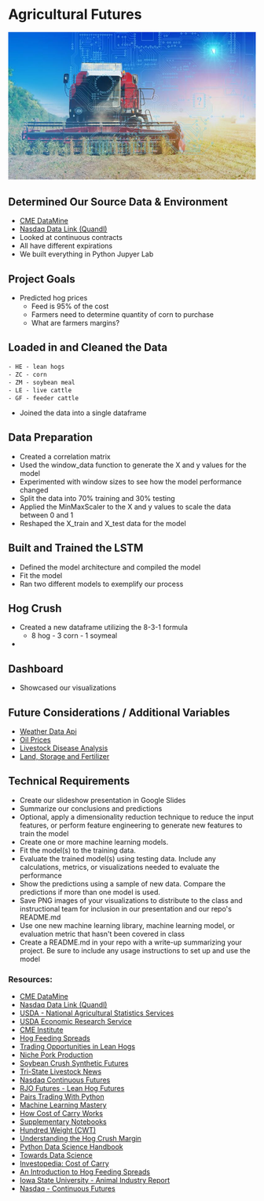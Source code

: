 # Agricultural Futures
![Image Credit:Dreamstime.com](images/agricultural_futures.jpeg)
    
## Determined Our Source Data & Environment
- [CME DataMine](https://www.cmegroup.com/market-data/datamine-historical-data.html#)
- [Nasdaq Data Link (Quandl)](https://data.nasdaq.com/)
- Looked at continuous contracts
- All have different expirations
- We built everything in Python Jupyer Lab

## Project Goals
- Predicted hog prices
    - Feed is 95% of the cost
    - Farmers need to determine quantity of corn to purchase
    - What are farmers margins?
   
## Loaded in and Cleaned the Data
    - HE - lean hogs
    - ZC - corn
    - ZM - soybean meal
    - LE - live cattle
    - GF - feeder cattle
- Joined the data into a single dataframe

## Data Preparation
- Created a correlation matrix
- Used the window_data function to generate the X and y values for the model
- Experimented with window sizes to see how the model performance changed
- Split the data into 70% training and 30% testing
- Applied the MinMaxScaler to the X and y values to scale the data between 0 and 1
- Reshaped the X_train and X_test data for the model

## Built and Trained the LSTM 
- Defined the model architecture and compiled the model
- Fit the model 
- Ran two different models to exemplify our process

## Hog Crush
- Created a new dataframe utilizing the 8-3-1 formula
    - 8 hog - 3 corn - 1 soymeal
- 


## Dashboard
- Showcased our visualizations

## Future Considerations / Additional Variables
- [Weather Data Api](https://www.aerisweather.com/features/aerisweather-api-amp/?gclid=Cj0KCQiAhMOMBhDhARIsAPVml-FcWnMwAw2Grk-DV8uZdGChvu9y8JuCGLRcTzi_motZ7Oa126vKDV4aAnGaEALw_wcB)
- [Oil Prices](https://www.oilpriceapi.com/)
- [Livestock Disease Analysis](https://www.aphis.usda.gov/aphis/ourfocus/animalhealth/animal-disease-information)
- [Land, Storage and Fertilizer](https://www.nrcs.usda.gov/Internet/FSE_DOCUMENTS/nrcs143_012131.pdf) 

## Technical Requirements
- Create our slideshow presentation in Google Slides
- Summarize our conclusions and predictions
- Optional, apply a dimensionality reduction technique to reduce the input features, or perform feature engineering to generate new features to train the model
- Create one or more machine learning models.
- Fit the model(s) to the training data.
- Evaluate the trained model(s) using testing data. Include any calculations, metrics, or visualizations needed to evaluate the performance
- Show the predictions using a sample of new data. Compare the predictions if more than one model is used.
- Save PNG images of your visualizations to distribute to the class and instructional team for inclusion in our presentation and our repo's README.md
- Use one new machine learning library, machine learning model, or evaluation metric that hasn't been covered in class
- Create a README.md in your repo with a write-up summarizing your project. Be sure to include any usage instructions to set up and use the model

### Resources:
- [CME DataMine](https://www.cmegroup.com/market-data/datamine-historical-data.html#)
- [Nasdaq Data Link (Quandl)](https://data.nasdaq.com/)
- [USDA - National Agricultural Statistics Services](https://www.nass.usda.gov/)
- [USDA Economic Research Service](https://www.ers.usda.gov/publications/?page=1&topicId=0&authorId=0&seriesCode=LDPM&sort=CopyrightDate&sortDir=desc)
- [CME Institute](https://www.cmegroup.com/education.html?utm_source=pardot&utm_medium=email&utm_campaign=student_nurture&utm_content=20200930_graduated#)
- [Hog Feeding Spreads](https://www.cmegroup.com/trading/agricultural/files/AC-379_HogFeedingWhitePaper_r2.pdf)
- [Trading Opportunities in Lean Hogs](https://www.cmegroup.com/education/whitepapers/trading-opportunities-in-lean-hogs.html)
- [Niche Pork Production](https://www.ipic.iastate.edu/publications/840.feedbudgets.pdf)
- [Soybean Crush Synthetic Futures](https://www.cmegroup.com/markets/agriculture/oilseeds/soybean-crush.contractSpecs.html)
- [Tri-State Livestock News](https://www.tsln.com/news/cattle-futures-101-fundamentals-of-industry-marketing-tool-explained/#:~:text=There%20are%20two%20types%20of,the%20point%20of%20harvest%20weight)
- [Nasdaq Continuous Futures](https://data.nasdaq.com/databases/SCF/documentation)
- [RJO Futures - Lean Hog Futures](https://rjofutures.rjobrien.com/futures-markets/agriculturals/lean-hog-futures)
- [Pairs Trading With Python](https://github.com/KidQuant/Pairs-Trading-With-Python/blob/master/PairsTrading.ipynb)
- [Machine Learning Mastery](https://machinelearningmastery.com/machine-learning-in-python-step-by-step/)
- [How Cost of Carry Works](https://www.investopedia.com/terms/c/costofcarry.asp)
- [Supplementary Notebooks](https://nu.bootcampcontent.com/NU-Coding-Bootcamp/nu-chi-fin-pt-07-2021-u-c/-/tree/master/05-Student-Resources/Supplementary_Notebooks)
- [Hundred Weight (CWT)](https://www.investopedia.com/terms/h/hundredweight.asp)
- [Understanding the Hog Crush Margin](https://www.iowapork.org/wp-content/uploads/2015/06/Hog-Crush-Margin-IPPA-John-Lawrence.pdf)
- [Python Data Science Handbook](https://jakevdp.github.io/PythonDataScienceHandbook/04.01-simple-line-plots.html)
- [Towards Data Science](https://towardsdatascience.com/how-to-build-your-first-machine-learning-model-in-python-e70fd1907cdd)
- [Investopedia: Cost of Carry](https://www.investopedia.com/terms/c/costofcarry.asp)
- [An Introduction to Hog Feeding Spreads](https://www.cmegroup.com/trading/agricultural/files/AC-379_HogFeedingWhitePaper_r2.pdf)
- [Iowa State University - Animal Industry Report](https://lib.dr.iastate.edu/cgi/viewcontent.cgi?article=2334&context=ans_air)
- [Nasdaq - Continuous Futures](https://data.nasdaq.com/databases/SCF/pricing/plans)

